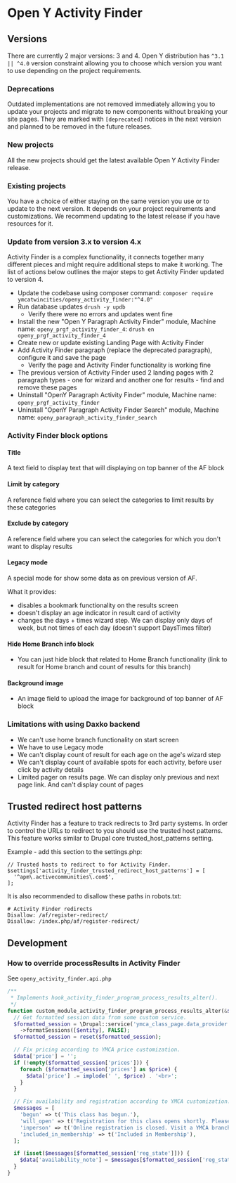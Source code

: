 # Open Y Activity Finder

## Versions
There are currently 2 major versions: 3 and 4. Open Y distribution has
`^3.1 || ^4.0` version constraint allowing you to choose which version you want
to use depending on the project requirements.

### Deprecations
Outdated implementations are not removed immediately allowing you to update
your projects and migrate to new components without breaking your site pages.
They are marked with `[deprecated]` notices in the next version and planned to
be removed in the future releases.

### New projects
All the new projects should get the latest available Open Y Activity Finder
release.

### Existing projects
You have a choice of either staying on the same version you use or to update to
the next version. It depends on your project requirements and customizations.
We recommend updating to the latest release if you have resources for it.

### Update from version 3.x to version 4.x
Activity Finder is a complex functionality, it connects together many different
pieces and might require additional steps to make it working. The list of
actions below outlines the major steps to get Activity Finder updated to
version 4.
- Update the codebase using composer command:
  `composer require ymcatwincities/openy_activity_finder:"^4.0"`
- Run database updates `drush -y updb`
  - Verify there were no errors and updates went fine
- Install the new "Open Y Paragraph Activity Finder" module,
  Machine name: `openy_prgf_activity_finder_4`:
  `drush en openy_prgf_activity_finder_4`
- Create new or update existing Landing Page with Activity Finder
- Add Activity Finder paragraph (replace the deprecated paragraph), configure
  it and save the page
  - Verify the page and Activity Finder functionality is working fine
- The previous version of Activity Finder used 2 landing pages with 2 paragraph
  types - one for wizard and another one for results - find and remove these
  pages
- Uninstall "OpenY Paragraph Activity Finder" module,
  Machine name: `openy_prgf_activity_finder`
- Uninstall "OpenY Paragraph Activity Finder Search" module,
  Machine name: `openy_paragraph_activity_finder_search`

### Activity Finder block options

#### Title
  A text field to display text that will displaying on top banner of the AF block
#### Limit by category
  A reference field where you can select the categories to limit results by these categories
#### Exclude by category
  A reference field where you can select the categories for which you don't want to display results
#### Legacy mode
  A special mode for show some data as on previous version of AF.

  What it provides:
  
  - disables a bookmark functionality on the results screen
  - doesn't display an age indicator in result card of activity
  - changes the days + times wizard step. We can display only days of week, but not times of each day (doesn't support DaysTimes filter)
#### Hide Home Branch info block
  - You can just hide block that related to Home Branch functionality (link to result for Home branch and count of results for this branch)
#### Background image
  - An image field to upload the image for background of top banner of AF block

### Limitations with using Daxko backend
  - We can't use home branch functionality on start screen
  - We have to use Legacy mode
  - We can't display count of result for each age on the age's wizard step
  - We can't display count of available spots for each activity, before user click by activity details
- Limited pager on results page. We  can display only previous and next page link. And can't display count of pages


## Trusted redirect host patterns
Activity Finder has a feature to track redirects to 3rd party systems. In order
to control the URLs to redirect to you should use the trusted host patterns.
This feature works similar to Drupal core trusted_host_patterns setting.

Example - add this section to the settings.php:
```
// Trusted hosts to redirect to for Activity Finder.
$settings['activity_finder_trusted_redirect_host_patterns'] = [
  '^apm\.activecommunities\.com$',
];
```
It is also recommended to disallow these paths in robots.txt:
```
# Activity Finder redirects
Disallow: /af/register-redirect/
Disallow: /index.php/af/register-redirect/
```

## Development

### How to override processResults in Activity Finder

See `openy_activity_finder.api.php`

```php
/**
 * Implements hook_activity_finder_program_process_results_alter().
 */
function custom_module_activity_finder_program_process_results_alter(&$data, NodeInterface $entity) {
  // Get formatted session data from some custom service.
  $formatted_session = \Drupal::service('ymca_class_page.data_provider')
    ->formatSessions([$entity], FALSE);
  $formatted_session = reset($formatted_session);

  // Fix pricing according to YMCA price customization.
  $data['price'] = '';
  if (!empty($formatted_session['prices'])) {
    foreach ($formatted_session['prices'] as $price) {
      $data['price'] .= implode(' ', $price) . '<br>';
    }
  }

  // Fix availability and registration according to YMCA customization.
  $messages = [
    'begun' => t('This class has begun.'),
    'will_open' => t('Registration for this class opens shortly. Please check back.'),
    'inperson' => t('Online registration is closed. Visit a YMCA branch to register.'),
    'included_in_membership' => t('Included in Membership'),
  ];

  if (isset($messages[$formatted_session['reg_state']])) {
    $data['availability_note'] = $messages[$formatted_session['reg_state']];
  }
}
```



